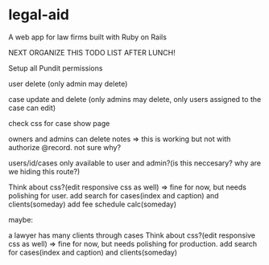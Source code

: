 # legal-aid
A web app for law firms built with Ruby on Rails

NEXT ORGANIZE THIS TODO LIST AFTER LUNCH!


Setup all Pundit permissions

user delete (only admin may delete)

case update and delete (only admins may delete, only users assigned to the case can edit)

check css for case show page

owners and admins can delete notes => this is working but not with authorize @record. not sure why?

users/id/cases
only available to user and admin?(is this neccesary? why are we hiding this route?)

Think about css?(edit responsive css as well) => fine for now, but needs polishing for user.
add search for cases(index and caption) and clients(someday)
add fee schedule calc(someday)

maybe:
<!--   a client has many cases
  cases belong to a client -->
  a lawyer has many clients through cases
  Think about css?(edit responsive css as well) => fine for now, but needs polishing for production.
  add search for cases(index and caption) and clients(someday) <!-- this might need to be a user, where you use the roles for access to lawyers -->
